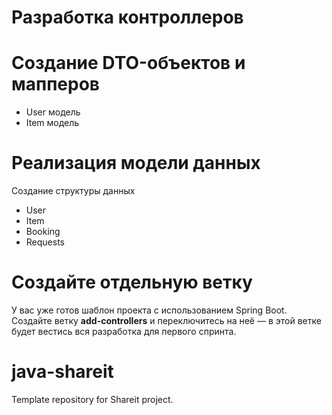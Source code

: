 # Разработка контроллеров

# Создание DTO-объектов и мапперов
- User модель
- Item модель
 
# Реализация модели данных
Создание структуры данных
- User
- Item
- Booking
- Requests

# Создайте отдельную ветку
У вас уже готов шаблон проекта с использованием Spring Boot. Создайте ветку **add-controllers** и
переключитесь на неё — в этой ветке будет вестись вся разработка для первого спринта.

# java-shareit
Template repository for Shareit project.

